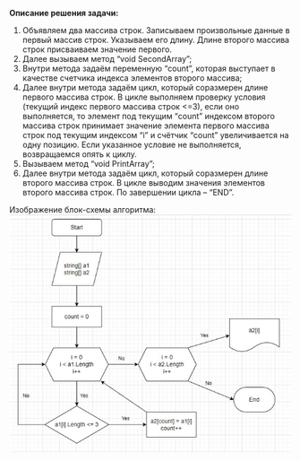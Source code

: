 **Описание решения задачи:**
1. Объявляем два массива строк. Записываем произвольные данные в первый массив строк. Указываем его длину. Длине второго массива строк присваиваем значение первого.
2. Далее вызываем метод “void SecondArray”;
3. Внутри метода задаём переменную “count”, которая выступает в качестве счетчика индекса элементов второго массива;
4. Далее внутри метода задаём цикл, который соразмерен длине первого массива строк. В цикле выполняем проверку условия (текущий индекс первого массива строк <=3), если оно выполняется, то элемент под текущим “count” индексом второго массива строк принимает значение элемента первого массива строк под текущим индексом “i” и счётчик “count” увеличивается на одну позицию. Если указанное условие не выполняется, возвращаемся опять к циклу.
5. Вызываем метод “void PrintArray”;
6.  Далее внутри метода задаём цикл, который соразмерен длине второго массива строк. В цикле выводим значения элементов второго массива строк. По завершении цикла – “END”.

Изображение блок-схемы алгоритма:
![Блок-схема алгоритма!](Scheme.jpg)